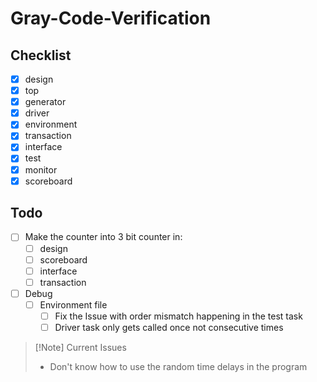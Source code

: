 # Gray-Code-Verification

## Checklist
- [x] design
- [x] top
- [x] generator
- [x] driver
- [x] environment
- [x] transaction
- [x] interface
- [x] test
- [x] monitor
- [x] scoreboard

## Todo
- [ ] Make the counter into 3 bit counter in:
	- [ ] design
	- [ ] scoreboard
	- [ ] interface
	- [ ] transaction
- [ ] Debug
	- [ ] Environment file
		- [ ] Fix the Issue with order mismatch happening in the test task
		- [ ] Driver task only gets called once not consecutive times

>[!Note] Current Issues
> - Don't know how to use the random time delays in the program
